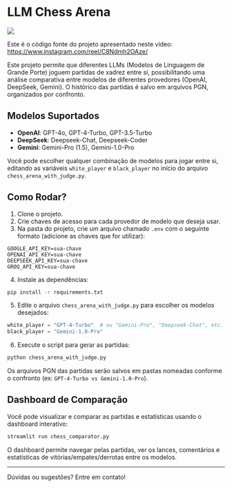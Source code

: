 # LLM Chess Arena

<img src="./images/video.gif"/>

Este é o código fonte do projeto apresentado neste vídeo:
<br>
https://www.instagram.com/reel/C8Ndmh2OAze/

Este projeto permite que diferentes LLMs (Modelos de Linguagem de Grande Porte) joguem partidas de xadrez entre si, possibilitando uma análise comparativa entre modelos de diferentes provedores (OpenAI, DeepSeek, Gemini). O histórico das partidas é salvo em arquivos PGN, organizados por confronto.

## Modelos Suportados

- **OpenAI**: GPT-4o, GPT-4-Turbo, GPT-3.5-Turbo
- **DeepSeek**: Deepseek-Chat, Deepseek-Coder
- **Gemini**: Gemini-Pro (1.5), Gemini-1.0-Pro

Você pode escolher qualquer combinação de modelos para jogar entre si, editando as variáveis `white_player` e `black_player` no início do arquivo `chess_arena_with_judge.py`.

## Como Rodar?

1. Clone o projeto.
2. Crie chaves de acesso para cada provedor de modelo que deseja usar.
3. Na pasta do projeto, crie um arquivo chamado `.env` com o seguinte formato (adicione as chaves que for utilizar):

```
GOOGLE_API_KEY=sua-chave
OPENAI_API_KEY=sua-chave
DEEPSEEK_API_KEY=sua-chave
GROQ_API_KEY=sua-chave
```

4. Instale as dependências:

```bash
pip install -r requirements.txt
```

5. Edite o arquivo `chess_arena_with_judge.py` para escolher os modelos desejados:

```python
white_player = "GPT-4-Turbo"  # ou "Gemini-Pro", "Deepseek-Chat", etc.
black_player = "Gemini-1.0-Pro"
```

6. Execute o script para gerar as partidas:

```bash
python chess_arena_with_judge.py
```

Os arquivos PGN das partidas serão salvos em pastas nomeadas conforme o confronto (ex: `GPT-4-Turbo vs Gemini-1.0-Pro`).

## Dashboard de Comparação

Você pode visualizar e comparar as partidas e estatísticas usando o dashboard interativo:

```bash
streamlit run chess_comparator.py
```

O dashboard permite navegar pelas partidas, ver os lances, comentários e estatísticas de vitórias/empates/derrotas entre os modelos.

---

Dúvidas ou sugestões? Entre em contato!
